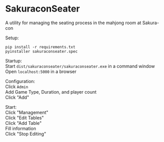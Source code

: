 SakuraconSeater
==========

A utility for managing the seating process in the mahjong room at Sakura-con

Setup:
```
pip install -r requirements.txt
pyinstaller sakuraconseater.spec
```

Startup:  
Start `dist/sakuraconseater/sakuraconseater.exe` in a command window  
Open `localhost:5000` in a browser

Configuration:  
Click `Admin`  
Add Game Type, Duration, and player count  
Click "Add"

Start:  
Click "Management"  
Click "Edit Tables"  
Click "Add Table"  
Fill information  
Click "Stop Editing"  
